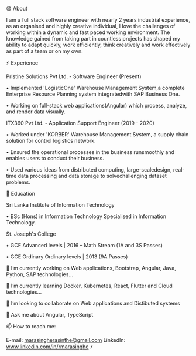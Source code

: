 😄 About

I am a full stack software engineer with nearly 2 years industrial experience, as an organised and highly creative individual, 
I love the challenges of working within a dynamic and fast paced working environment. 
The knowledge gained from taking part in countless projects has shaped my ability to adapt quickly, work efficiently, 
think creatively and work effectively as part of a team or on my own.

⚡ Experience

Pristine Solutions Pvt Ltd. - Software Engineer (Present)

• Implemented 'LogisticOne' Warehouse Management System,a complete Enterprise Resource Planning system integratedwith SAP Business One.

• Working on full-stack web applications(Angular) which process, analyze, and render data visually.

ITX360 Pvt Ltd. - Application Support Engineer (2019 - 2020)

• Worked under 'KORBER' Warehouse Management System, a supply chain solution for control logistics network.

• Ensured the operational processes in the business runsmoothly and enables users to conduct their business.

• Used various ideas from distributed computing, large-scaledesign, real-time data processing and data storage to solvechallenging dataset problems.

🌱 Education

Sri Lanka Institute of Information Technology

• BSc (Hons) in Information Technology Specialised in Information Technology.

St. Joseph's College

• GCE Advanced levels | 2016 – Math Stream (1A and 3S Passes)

• GCE Ordinary Ordinary levels | 2013 (9A Passes)

🔭 I’m currently working on Web applications, Bootstrap, Angular, Java, Python, SAP technologies...

🌱 I’m currently learning Docker, Kubernetes, React, Flutter and Cloud technologies...

👯 I’m looking to collaborate on Web applications and Distibuted systems 

💬 Ask me about Angular, TypeScript

📫 How to reach me:

E-mail: marasingherasinthe@gmail.com
LinkedIn: www.linkedin.com/in/rmarasinghe
⚡ 

